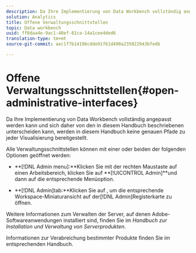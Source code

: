 ```yaml
---
description: Da Ihre Implementierung von Data Workbench vollständig angepasst werden kann und sich daher von den in diesem Handbuch beschriebenen unterscheiden kann, werden in diesem Handbuch keine genauen Pfade zu jeder Visualisierung bereitgestellt.
solution: Analytics
title: Offene Verwaltungsschnittstellen
topic: Data workbench
uuid: ff8daa4e-9ac1-40ef-81ca-14a1cee4ded6
translation-type: tm+mt
source-git-commit: aec1f7b14198cdde91f61d490a235022943bfedb

---
```



# Offene Verwaltungsschnittstellen{#open-administrative-interfaces}

Da Ihre Implementierung von Data Workbench vollständig angepasst werden kann und sich daher von den in diesem Handbuch beschriebenen unterscheiden kann, werden in diesem Handbuch keine genauen Pfade zu jeder Visualisierung bereitgestellt.

Alle Verwaltungsschnittstellen können mit einer oder beiden der folgenden Optionen geöffnet werden:

* **[!DNL Admin menu]:**Klicken Sie mit der rechten Maustaste auf einen Arbeitsbereich, klicken Sie auf **[!UICONTROL Admin]**und dann auf die entsprechende Menüoption.

* **[!DNL Admin]tab:**Klicken Sie auf , um die entsprechende Workspace-Miniaturansicht auf der[!DNL Admin]Registerkarte zu öffnen.

Weitere Informationen zum Verwalten der Server, auf denen Adobe-Softwareanwendungen installiert sind, finden Sie im *Handbuch zur Installation und Verwaltung von Serverprodukten*.

Informationen zur Verabreichung bestimmter Produkte finden Sie im entsprechenden Handbuch.
